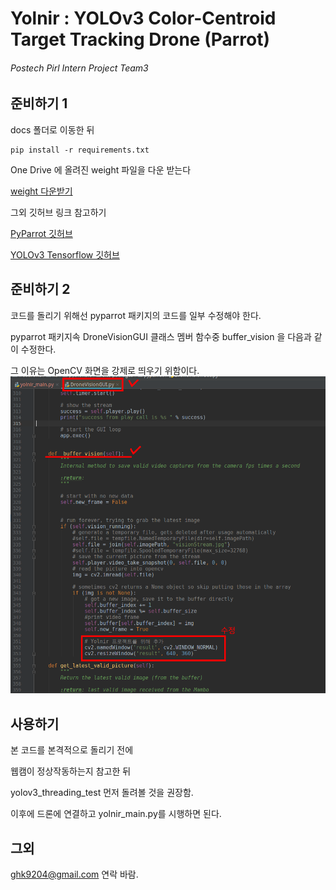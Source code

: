 # Yolnir : YOLOv3 Color-Centroid Target Tracking Drone (Parrot)
###### Postech Pirl Intern Project Team3

## 준비하기 1
docs 폴더로 이동한 뒤

    pip install -r requirements.txt


One Drive 에 올려진 weight 파일을 다운 받는다

[weight 다운받기]()

그외 깃허브 링크 참고하기

[PyParrot 깃허브](https://github.com/amymcgovern/pyparrot)

[YOLOv3 Tensorflow 깃허브](https://github.com/YunYang1994/tensorflow-yolov3)

## 준비하기 2
코드를 돌리기 위해선 pyparrot 패키지의 코드를 일부 수정해야 한다.

pyparrot 패키지속 DroneVisionGUI 클래스 멤버 함수중 buffer_vision 을 다음과 같이 수정한다.

그 이유는 OpenCV 화면을 강제로 띄우기 위함이다.
![change_method](./docs/images/pyparrot.png)


## 사용하기

본 코드를 본격적으로 돌리기 전에

웹캠이 정상작동하는지 참고한 뒤 

yolov3_threading_test 먼저 돌려볼 것을 권장함.

이후에 드론에 연결하고 yolnir_main.py를 시행하면 된다.


## 그외

ghk9204@gmail.com 연락 바람.